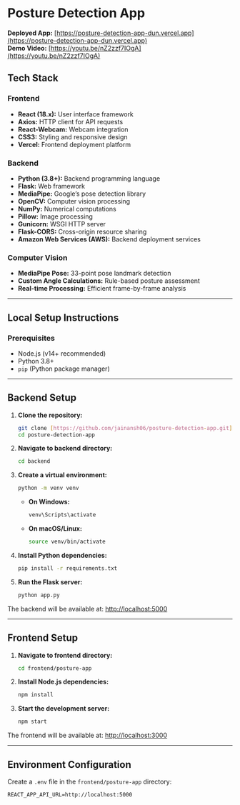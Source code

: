 # Posture Detection App

**Deployed App:** [https://posture-detection-app-dun.vercel.app](https://posture-detection-app-dun.vercel.app)  
**Demo Video:** [https://youtu.be/nZ2zzf7IOgA](https://youtu.be/nZ2zzf7IOgA)

## Tech Stack

### Frontend
- **React (18.x):** User interface framework
- **Axios:** HTTP client for API requests
- **React-Webcam:** Webcam integration
- **CSS3:** Styling and responsive design
- **Vercel:** Frontend deployment platform

### Backend
- **Python (3.8+):** Backend programming language
- **Flask:** Web framework
- **MediaPipe:** Google’s pose detection library
- **OpenCV:** Computer vision processing
- **NumPy:** Numerical computations
- **Pillow:** Image processing
- **Gunicorn:** WSGI HTTP server
- **Flask-CORS:** Cross-origin resource sharing
- **Amazon Web Services (AWS):** Backend deployment services

### Computer Vision
- **MediaPipe Pose:** 33-point pose landmark detection
- **Custom Angle Calculations:** Rule-based posture assessment
- **Real-time Processing:** Efficient frame-by-frame analysis

---

## Local Setup Instructions

### Prerequisites
- Node.js (v14+ recommended)
- Python 3.8+
- `pip` (Python package manager)

---

## Backend Setup

1. **Clone the repository:**
    ```bash
    git clone [https://github.com/jainansh06/posture-detection-app.git](https://github.com/jainansh06/posture-detection-app.git)]
    cd posture-detection-app
    ```

2. **Navigate to backend directory:**
    ```bash
    cd backend
    ```

3. **Create a virtual environment:**
    ```bash
    python -m venv venv
    ```

    - **On Windows:**
        ```bash
        venv\Scripts\activate
        ```
    - **On macOS/Linux:**
        ```bash
        source venv/bin/activate
        ```

4. **Install Python dependencies:**
    ```bash
    pip install -r requirements.txt
    ```

5. **Run the Flask server:**
    ```bash
    python app.py
    ```

The backend will be available at: [http://localhost:5000](http://localhost:5000)

---

## Frontend Setup

1. **Navigate to frontend directory:**
    ```bash
    cd frontend/posture-app
    ```

2. **Install Node.js dependencies:**
    ```bash
    npm install
    ```

3. **Start the development server:**
    ```bash
    npm start
    ```

The frontend will be available at: [http://localhost:3000](http://localhost:3000)

---

## Environment Configuration

Create a `.env` file in the `frontend/posture-app` directory:

```env
REACT_APP_API_URL=http://localhost:5000
